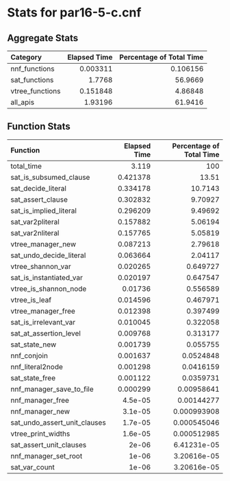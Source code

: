 # Stats for par16-5-c.cnf

## Aggregate Stats

| Category        |   Elapsed Time |   Percentage of Total Time |
|:----------------|---------------:|---------------------------:|
| nnf_functions   |       0.003311 |                   0.106156 |
| sat_functions   |       1.7768   |                  56.9669   |
| vtree_functions |       0.151848 |                   4.86848  |
| all_apis        |       1.93196  |                  61.9416   |

## Function Stats

| Function                     |   Elapsed Time |   Percentage of Total Time |
|:-----------------------------|---------------:|---------------------------:|
| total_time                   |       3.119    |              100           |
| sat_is_subsumed_clause       |       0.421378 |               13.51        |
| sat_decide_literal           |       0.334178 |               10.7143      |
| sat_assert_clause            |       0.302832 |                9.70927     |
| sat_is_implied_literal       |       0.296209 |                9.49692     |
| sat_var2pliteral             |       0.157882 |                5.06194     |
| sat_var2nliteral             |       0.157765 |                5.05819     |
| vtree_manager_new            |       0.087213 |                2.79618     |
| sat_undo_decide_literal      |       0.063664 |                2.04117     |
| vtree_shannon_var            |       0.020265 |                0.649727    |
| sat_is_instantiated_var      |       0.020197 |                0.647547    |
| vtree_is_shannon_node        |       0.01736  |                0.556589    |
| vtree_is_leaf                |       0.014596 |                0.467971    |
| vtree_manager_free           |       0.012398 |                0.397499    |
| sat_is_irrelevant_var        |       0.010045 |                0.322058    |
| sat_at_assertion_level       |       0.009768 |                0.313177    |
| sat_state_new                |       0.001739 |                0.055755    |
| nnf_conjoin                  |       0.001637 |                0.0524848   |
| nnf_literal2node             |       0.001298 |                0.0416159   |
| sat_state_free               |       0.001122 |                0.0359731   |
| nnf_manager_save_to_file     |       0.000299 |                0.00958641  |
| nnf_manager_free             |       4.5e-05  |                0.00144277  |
| nnf_manager_new              |       3.1e-05  |                0.000993908 |
| sat_undo_assert_unit_clauses |       1.7e-05  |                0.000545046 |
| vtree_print_widths           |       1.6e-05  |                0.000512985 |
| sat_assert_unit_clauses      |       2e-06    |                6.41231e-05 |
| nnf_manager_set_root         |       1e-06    |                3.20616e-05 |
| sat_var_count                |       1e-06    |                3.20616e-05 |
